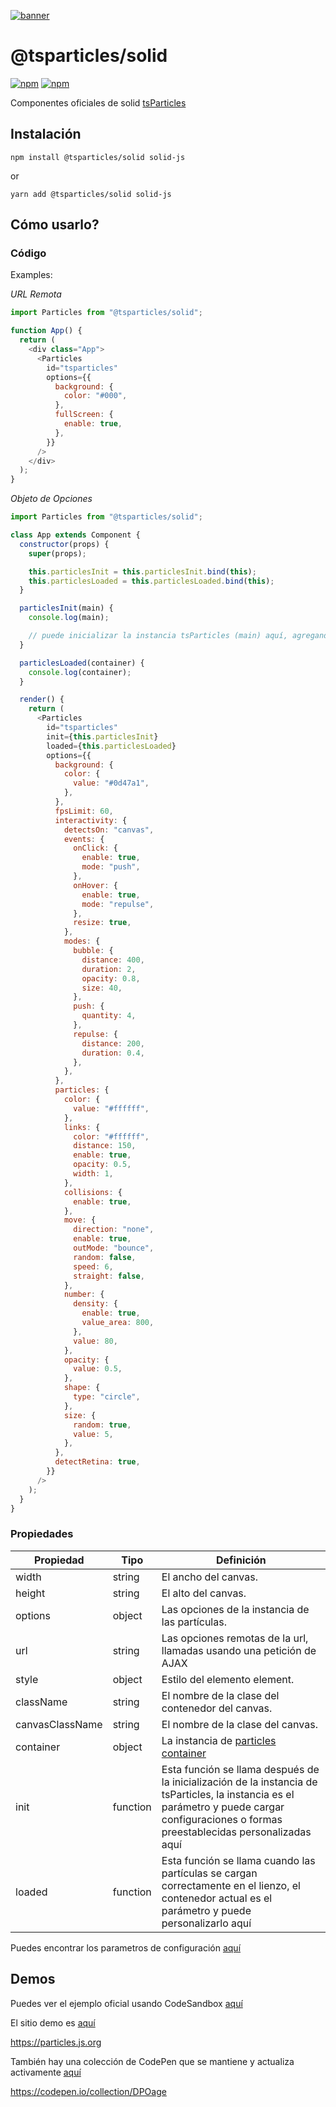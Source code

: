 [![banner](https://particles.js.org/images/banner2.png)](https://particles.js.org)

# @tsparticles/solid

[![npm](https://img.shields.io/npm/v/@tsparticles/solid)](https://www.npmjs.com/package/@tsparticles/solid) [![npm](https://img.shields.io/npm/dm/@tsparticles/solid)](https://www.npmjs.com/package/@tsparticles/solid)

Componentes oficiales de solid [tsParticles](https://github.com/matteobruni/tsparticles)

## Instalación

```shell
npm install @tsparticles/solid solid-js
```

or

```shell
yarn add @tsparticles/solid solid-js
```

## Cómo usarlo?

### Código

Examples:

_URL Remota_

```javascript
import Particles from "@tsparticles/solid";

function App() {
  return (
    <div class="App">
      <Particles
        id="tsparticles"
        options={{
          background: {
            color: "#000",
          },
          fullScreen: {
            enable: true,
          },
        }}
      />
    </div>
  );
}
```

_Objeto de Opciones_

```javascript
import Particles from "@tsparticles/solid";

class App extends Component {
  constructor(props) {
    super(props);

    this.particlesInit = this.particlesInit.bind(this);
    this.particlesLoaded = this.particlesLoaded.bind(this);
  }

  particlesInit(main) {
    console.log(main);

    // puede inicializar la instancia tsParticles (main) aquí, agregando formas personalizadas o ajustes preestablecidos
  }

  particlesLoaded(container) {
    console.log(container);
  }

  render() {
    return (
      <Particles
        id="tsparticles"
        init={this.particlesInit}
        loaded={this.particlesLoaded}
        options={{
          background: {
            color: {
              value: "#0d47a1",
            },
          },
          fpsLimit: 60,
          interactivity: {
            detectsOn: "canvas",
            events: {
              onClick: {
                enable: true,
                mode: "push",
              },
              onHover: {
                enable: true,
                mode: "repulse",
              },
              resize: true,
            },
            modes: {
              bubble: {
                distance: 400,
                duration: 2,
                opacity: 0.8,
                size: 40,
              },
              push: {
                quantity: 4,
              },
              repulse: {
                distance: 200,
                duration: 0.4,
              },
            },
          },
          particles: {
            color: {
              value: "#ffffff",
            },
            links: {
              color: "#ffffff",
              distance: 150,
              enable: true,
              opacity: 0.5,
              width: 1,
            },
            collisions: {
              enable: true,
            },
            move: {
              direction: "none",
              enable: true,
              outMode: "bounce",
              random: false,
              speed: 6,
              straight: false,
            },
            number: {
              density: {
                enable: true,
                value_area: 800,
              },
              value: 80,
            },
            opacity: {
              value: 0.5,
            },
            shape: {
              type: "circle",
            },
            size: {
              random: true,
              value: 5,
            },
          },
          detectRetina: true,
        }}
      />
    );
  }
}
```

### Propiedades

| Propiedad            | Tipo     | Definición                                                                                                                                          |
| --------------- | -------- | --------------------------------------------------------------------------------------------------------------------------------------------------- |
| width           | string   | El ancho del  canvas.                                                                                                                            |
| height          | string   | El alto del canvas.                                                                                                                           |
| options         | object   | Las opciones de la instancia de las partículas.                                                                                                              |
| url             | string   | Las opciones remotas de la url, llamadas usando una petición de AJAX                                                                                                  |
| style           | object   | Estilo del elemento element.                                                                                                                    |
| className       | string   | El nombre de la clase del contenedor del canvas.                                                                                                               |
| canvasClassName | string   | El nombre de la clase del canvas.                                                                                                                       |
| container       | object   | La instancia de [particles container](https://particles.js.org/docs/modules/_core_container_.html)                                              |
| init            | function | Esta función se llama después de la inicialización de la instancia de tsParticles, la instancia es el parámetro y puede cargar configuraciones o formas preestablecidas personalizadas aquí |
| loaded          | function | Esta función se llama cuando las partículas se cargan correctamente en el lienzo, el contenedor actual es el parámetro y puede personalizarlo aquí         |

Puedes encontrar los parametros de configuración [aquí](https://particles.js.org)

## Demos
Puedes ver el ejemplo oficial usando CodeSandbox [aquí](https://codesandbox.io/s/condescending-dan-7e0r9)

El sitio demo es [aquí](https://particles.js.org)

<https://particles.js.org>

También hay una colección de CodePen que se mantiene y actualiza activamente  [aquí](https://codepen.io/collection/DPOage)

<https://codepen.io/collection/DPOage>
